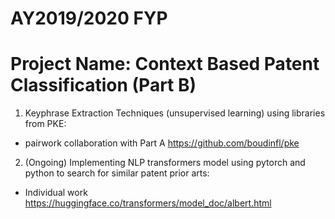 # AY2019/2020 FYP

# Project Name: Context Based Patent Classification (Part B)


1. Keyphrase Extraction Techniques (unsupervised learning) using libraries from PKE:
 - pairwork collaboration with Part A
  https://github.com/boudinfl/pke
  
2. (Ongoing) Implementing NLP transformers model using pytorch and python to search for similar patent prior arts:
 - Individual work
https://huggingface.co/transformers/model_doc/albert.html
  
  
